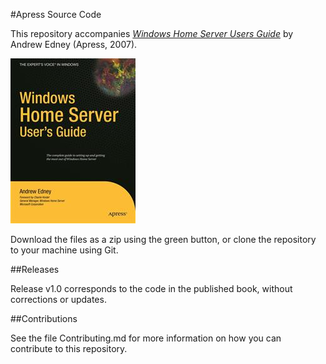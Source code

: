 #Apress Source Code

This repository accompanies [*Windows Home Server Users Guide*](http://www.apress.com/9781590598986) by Andrew Edney (Apress, 2007).

![Cover image](9781590598986.jpg)

Download the files as a zip using the green button, or clone the repository to your machine using Git.

##Releases

Release v1.0 corresponds to the code in the published book, without corrections or updates.

##Contributions

See the file Contributing.md for more information on how you can contribute to this repository.
